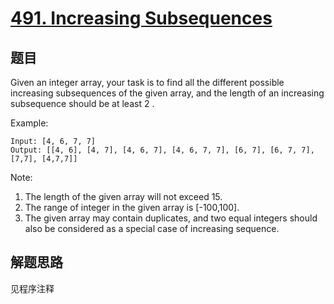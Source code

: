 # [491. Increasing Subsequences](https://leetcode-cn.com/problems/increasing-subsequences/)

## 题目

Given an integer array, your task is to find all the different possible increasing subsequences of the given array, and the length of an increasing subsequence should be at least 2 .

Example:

```text
Input: [4, 6, 7, 7]
Output: [[4, 6], [4, 7], [4, 6, 7], [4, 6, 7, 7], [6, 7], [6, 7, 7], [7,7], [4,7,7]]
```

Note:

1. The length of the given array will not exceed 15.
1. The range of integer in the given array is [-100,100].
1. The given array may contain duplicates, and two equal integers should also be considered as a special case of increasing sequence.

## 解题思路

见程序注释
